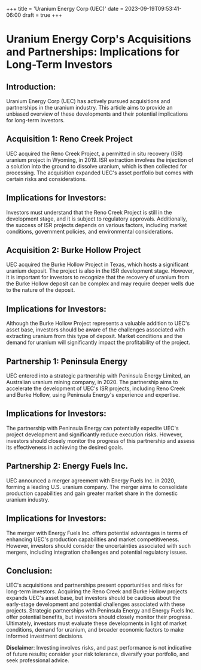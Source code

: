 +++
title = 'Uranium Energy Corp (UEC)'
date = 2023-09-19T09:53:41-06:00
draft = true
+++
# Uranium Energy Corp's Acquisitions and Partnerships: Implications for Long-Term Investors

## Introduction:
Uranium Energy Corp (UEC) has actively pursued acquisitions and partnerships in the uranium industry. This article aims to provide an unbiased overview of these developments and their potential implications for long-term investors.

## Acquisition 1: Reno Creek Project
UEC acquired the Reno Creek Project, a permitted in situ recovery (ISR) uranium project in Wyoming, in 2019. ISR extraction involves the injection of a solution into the ground to dissolve uranium, which is then collected for processing. The acquisition expanded UEC's asset portfolio but comes with certain risks and considerations.

## Implications for Investors:
Investors must understand that the Reno Creek Project is still in the development stage, and it is subject to regulatory approvals. Additionally, the success of ISR projects depends on various factors, including market conditions, government policies, and environmental considerations.

## Acquisition 2: Burke Hollow Project
UEC acquired the Burke Hollow Project in Texas, which hosts a significant uranium deposit. The project is also in the ISR development stage. However, it is important for investors to recognize that the recovery of uranium from the Burke Hollow deposit can be complex and may require deeper wells due to the nature of the deposit.

## Implications for Investors:
Although the Burke Hollow Project represents a valuable addition to UEC's asset base, investors should be aware of the challenges associated with extracting uranium from this type of deposit. Market conditions and the demand for uranium will significantly impact the profitability of the project.

## Partnership 1: Peninsula Energy
UEC entered into a strategic partnership with Peninsula Energy Limited, an Australian uranium mining company, in 2020. The partnership aims to accelerate the development of UEC's ISR projects, including Reno Creek and Burke Hollow, using Peninsula Energy's experience and expertise.

## Implications for Investors:
The partnership with Peninsula Energy can potentially expedite UEC's project development and significantly reduce execution risks. However, investors should closely monitor the progress of this partnership and assess its effectiveness in achieving the desired goals.

## Partnership 2: Energy Fuels Inc.
UEC announced a merger agreement with Energy Fuels Inc. in 2020, forming a leading U.S. uranium company. The merger aims to consolidate production capabilities and gain greater market share in the domestic uranium industry.

## Implications for Investors:
The merger with Energy Fuels Inc. offers potential advantages in terms of enhancing UEC's production capabilities and market competitiveness. However, investors should consider the uncertainties associated with such mergers, including integration challenges and potential regulatory issues.

## Conclusion:
UEC's acquisitions and partnerships present opportunities and risks for long-term investors. Acquiring the Reno Creek and Burke Hollow projects expands UEC's asset base, but investors should be cautious about the early-stage development and potential challenges associated with these projects. Strategic partnerships with Peninsula Energy and Energy Fuels Inc. offer potential benefits, but investors should closely monitor their progress. Ultimately, investors must evaluate these developments in light of market conditions, demand for uranium, and broader economic factors to make informed investment decisions.


**Disclaimer**: Investing involves risks, and past performance is not indicative of future results; consider your risk tolerance, diversify your portfolio, and seek professional advice.
